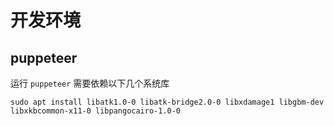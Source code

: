 # 开发环境

## puppeteer

运行 `puppeteer` 需要依赖以下几个系统库

```shell
sudo apt install libatk1.0-0 libatk-bridge2.0-0 libxdamage1 libgbm-dev libxkbcommon-x11-0 libpangocairo-1.0-0
```
